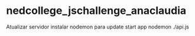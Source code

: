 # nedcollege_jschallenge_anaclaudia

Atualizar servidor instalar nodemon para update
 start app nodemon ./api.js
